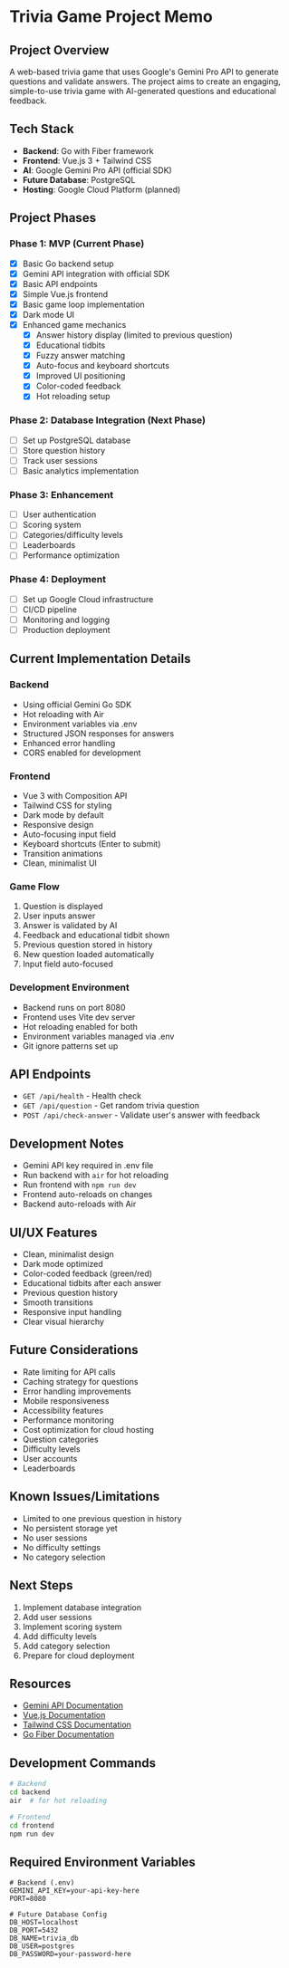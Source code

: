 # Trivia Game Project Memo

## Project Overview
A web-based trivia game that uses Google's Gemini Pro API to generate questions and validate answers. The project aims to create an engaging, simple-to-use trivia game with AI-generated questions and educational feedback.

## Tech Stack
- **Backend**: Go with Fiber framework
- **Frontend**: Vue.js 3 + Tailwind CSS
- **AI**: Google Gemini Pro API (official SDK)
- **Future Database**: PostgreSQL
- **Hosting**: Google Cloud Platform (planned)

## Project Phases

### Phase 1: MVP (Current Phase)
- [x] Basic Go backend setup
- [x] Gemini API integration with official SDK
- [x] Basic API endpoints
- [x] Simple Vue.js frontend
- [x] Basic game loop implementation
- [x] Dark mode UI
- [x] Enhanced game mechanics
  - [x] Answer history display (limited to previous question)
  - [x] Educational tidbits
  - [x] Fuzzy answer matching
  - [x] Auto-focus and keyboard shortcuts
  - [x] Improved UI positioning
  - [x] Color-coded feedback
  - [x] Hot reloading setup

### Phase 2: Database Integration (Next Phase)
- [ ] Set up PostgreSQL database
- [ ] Store question history
- [ ] Track user sessions
- [ ] Basic analytics implementation

### Phase 3: Enhancement
- [ ] User authentication
- [ ] Scoring system
- [ ] Categories/difficulty levels
- [ ] Leaderboards
- [ ] Performance optimization

### Phase 4: Deployment
- [ ] Set up Google Cloud infrastructure
- [ ] CI/CD pipeline
- [ ] Monitoring and logging
- [ ] Production deployment

## Current Implementation Details

### Backend
- Using official Gemini Go SDK
- Hot reloading with Air
- Environment variables via .env
- Structured JSON responses for answers
- Enhanced error handling
- CORS enabled for development

### Frontend
- Vue 3 with Composition API
- Tailwind CSS for styling
- Dark mode by default
- Responsive design
- Auto-focusing input field
- Keyboard shortcuts (Enter to submit)
- Transition animations
- Clean, minimalist UI

### Game Flow
1. Question is displayed
2. User inputs answer
3. Answer is validated by AI
4. Feedback and educational tidbit shown
5. Previous question stored in history
6. New question loaded automatically
7. Input field auto-focused

### Development Environment
- Backend runs on port 8080
- Frontend uses Vite dev server
- Hot reloading enabled for both
- Environment variables managed via .env
- Git ignore patterns set up

## API Endpoints
- `GET /api/health` - Health check
- `GET /api/question` - Get random trivia question
- `POST /api/check-answer` - Validate user's answer with feedback

## Development Notes
- Gemini API key required in .env file
- Run backend with `air` for hot reloading
- Run frontend with `npm run dev`
- Frontend auto-reloads on changes
- Backend auto-reloads with Air

## UI/UX Features
- Clean, minimalist design
- Dark mode optimized
- Color-coded feedback (green/red)
- Educational tidbits after each answer
- Previous question history
- Smooth transitions
- Responsive input handling
- Clear visual hierarchy

## Future Considerations
- Rate limiting for API calls
- Caching strategy for questions
- Error handling improvements
- Mobile responsiveness
- Accessibility features
- Performance monitoring
- Cost optimization for cloud hosting
- Question categories
- Difficulty levels
- User accounts
- Leaderboards

## Known Issues/Limitations
- Limited to one previous question in history
- No persistent storage yet
- No user sessions
- No difficulty settings
- No category selection

## Next Steps
1. Implement database integration
2. Add user sessions
3. Implement scoring system
4. Add difficulty levels
5. Add category selection
6. Prepare for cloud deployment

## Resources
- [Gemini API Documentation](https://ai.google.dev/gemini-api/docs/quickstart?lang=go)
- [Vue.js Documentation](https://vuejs.org/)
- [Tailwind CSS Documentation](https://tailwindcss.com/)
- [Go Fiber Documentation](https://docs.gofiber.io/)

## Development Commands
```bash
# Backend
cd backend
air  # for hot reloading

# Frontend
cd frontend
npm run dev
```

## Required Environment Variables
```env
# Backend (.env)
GEMINI_API_KEY=your-api-key-here
PORT=8080

# Future Database Config
DB_HOST=localhost
DB_PORT=5432
DB_NAME=trivia_db
DB_USER=postgres
DB_PASSWORD=your-password-here
``` 